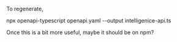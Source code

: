 To regenerate,

npx openapi-typescript openapi.yaml --output intelligenice-api.ts

Once this is a bit more useful, maybe it should be on npm?
